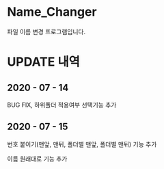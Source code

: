Name_Changer
============
파일 이름 변경 프로그램입니다.

# UPDATE 내역

## 2020 - 07 - 14
BUG FIX, 하위폴더 적용여부 선택기능 추가

## 2020 - 07 - 15
번호 붙이기(맨앞, 맨뒤, 폴더별 맨앞, 폴더별 맨뒤) 기능 추가

이름 원래대로 기능 추가
